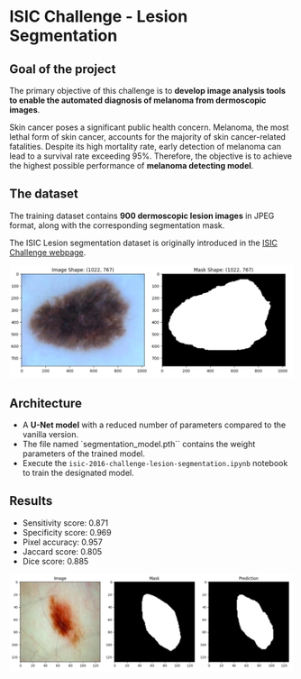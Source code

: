 # ISIC Challenge - Lesion Segmentation  

## Goal of the project 

The primary objective of this challenge is to **develop image analysis tools to enable the automated diagnosis of melanoma from dermoscopic images**. 

Skin cancer poses a significant public health concern. Melanoma, the most lethal form of skin cancer, accounts for the majority of skin cancer-related fatalities. Despite its high mortality rate, early detection of melanoma can lead to a survival rate exceeding 95%. Therefore, the objective is to achieve the highest possible performance of **melanoma detecting model**.

## The dataset 

The training dataset contains **900 dermoscopic lesion images** in JPEG format, along with the corresponding segmentation mask.

The ISIC Lesion segmentation dataset is originally introduced in the [ISIC Challenge webpage](https://challenge.isic-archive.com/).

![Dataset sample](images/image-mask.png)

## Architecture

- A **U-Net model** with a reduced number of parameters compared to the vanilla version.
- The file named `segmentation_model.pth`` contains the weight parameters of the trained model.
- Execute the `isic-2016-challenge-lesion-segmentation.ipynb` notebook to train the designated model.

## Results

- Sensitivity score: 0.871
- Specificity score: 0.969
- Pixel accuracy: 0.957
- Jaccard score: 0.805
- Dice score: 0.885

![Segmentation result](images/image-mask-prediction.png)